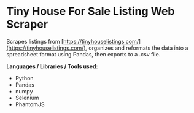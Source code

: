 # Tiny House For Sale Listing Web Scraper

Scrapes listings from [https://tinyhouselistings.com/](https://tinyhouselistings.com/), organizes and reformats the data into a spreadsheet format using Pandas, then exports to a .csv file.  

**Languages / Libraries / Tools used:**
- Python
- Pandas
- numpy
- Selenium
- PhantomJS